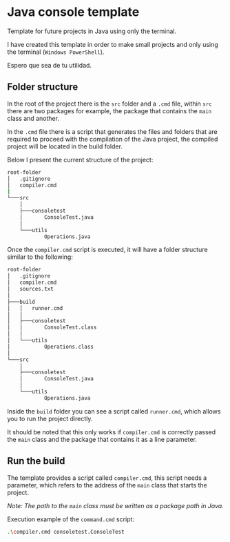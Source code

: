 # Java console template

Template for future projects in Java using only the terminal.

I have created this template in order to make small projects and only using the terminal (`Windows PowerShell`).

Espero que sea de tu utilidad.

## Folder structure

In the root of the project there is the `src` folder and a `.cmd` file, within `src` there are two packages for example, the package that contains the `main` class and another.

In the `.cmd` file there is a script that generates the files and folders that are required to proceed with the compilation of the Java project, the compiled project will be located in the build folder.

Below I present the current structure of the project:

```bash
root-folder
│   .gitignore
│   compiler.cmd
|
└───src
    │
    ├───consoletest
    │       ConsoleTest.java
    │
    └───utils
            Operations.java
```

Once the `compiler.cmd` script is executed, it will have a folder structure similar to the following:

```bash
root-folder
│   .gitignore
│   compiler.cmd
│   sources.txt
│
├───build
│   │   runner.cmd
│   │
│   ├───consoletest
│   │       ConsoleTest.class
│   │
│   └───utils
│           Operations.class
│
└───src
    │
    ├───consoletest
    │       ConsoleTest.java
    │
    └───utils
            Operations.java
```

Inside the `build` folder you can see a script called `runner.cmd`, which allows you to run the project directly.

It should be noted that this only works if `compiler.cmd` is correctly passed the `main` class and the package that contains it as a line parameter.

## Run the build

The template provides a script called `compiler.cmd`, this script needs a parameter, which refers to the address of the `main` class that starts the project.

_Note: The path to the `main` class must be written as a package path in Java._

Execution example of the `command.cmd` script:

```bash
.\compiler.cmd consoletest.ConsoleTest
```
